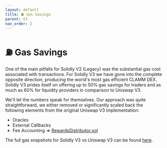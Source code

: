 ```yaml
---
layout: default
title: ⛽ Gas Savings
parent: V3
nav_order: 2
---
```


# ⛽ Gas Savings

One of the main pitfalls for Solidly V2 (Legacy) was the substantial gas cost associated with transactions. For Solidly V3 we have gone into the complete opposite direction, producing the world's most gas efficient CLAMM DEX. Solidly V3 prides itself on offering up to 50% gas savings for traders and as much as 60% for liquidity providers in comparison to Uniswap V3.

We'll let the numbers speak for themselves. Our approach was quite straightforward, we either removed or significantly scaled back the following elements from the original Uniswap V3 implementation:

* Oracles
* External Callbacks
* Fee Accounting => [RewardsDistributor.sol](rewards-distributor.md)

The full gas snapshots for Solidly V3 vs Uniswap V3 can be found [here](https://pastebin.com/7wq3HjQT).

<figure><img src="../.gitbook/assets/image.png" alt=""><figcaption></figcaption></figure>
